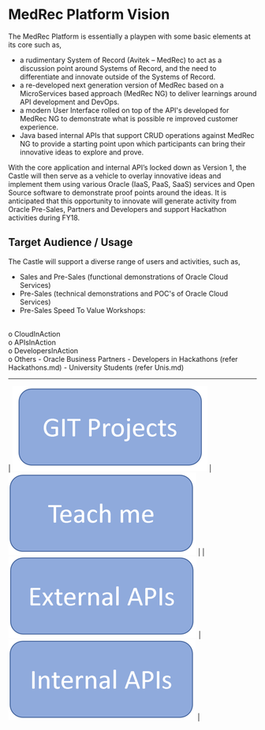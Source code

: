 **MedRec Platform Vision**
===================


The MedRec Platform is essentially a playpen with some basic elements at its core such as,
 
-	a rudimentary System of Record (Avitek – MedRec) to act as a discussion point around Systems of Record, and the need to differentiate and innovate outside of the Systems of Record.
- a re-developed next generation version of MedRec based on a MicroServices based approach (MedRec NG) to deliver learnings around API development and DevOps.
- a modern User Interface rolled on top of the API's developed for MedRec NG to demonstrate what is possible re improved customer experience.
-	Java based internal APIs that support CRUD operations against MedRec NG to provide a starting point upon which participants can bring their innovative ideas to explore and prove.

With the core application and internal API’s locked down as Version 1, the Castle will then serve as a vehicle to overlay innovative ideas and implement them using various Oracle (IaaS, PaaS, SaaS) services and Open Source software to demonstrate proof points around the ideas. It is anticipated that this opportunity to innovate will generate activity from Oracle Pre-Sales, Partners and Developers and support Hackathon activities during FY18.

## Target Audience / Usage

The Castle will support a diverse range of users and activities, such as,

-	Sales and Pre-Sales (functional demonstrations of Oracle Cloud Services)
-	Pre-Sales (technical demonstrations and POC's of Oracle Cloud Services)
-	Pre-Sales Speed To Value Workshops: 
<br>
o	CloudInAction
<br>
o	APIsInAction
<br>
o	DevelopersInAction
<br>
o	Others
-	Oracle Business Partners 
-	Developers in Hackathons (refer Hackathons.md)
-	University Students (refer Unis.md)


----------

| <a href="gitmedrecng" rel="GIT repo">![link text](git.png "GIT")</a>  | <a href="teachme" rel="Teach Me">![link text](teachMe.png "Teach Me")</a>  | 
| <a href="externalapis" rel="External APIs">![link text](externalapis.png "External APIs")</a>  | <a href="internalapis" rel="Internal APIs">![link text](internalapis.png "GIT")</a>  |




